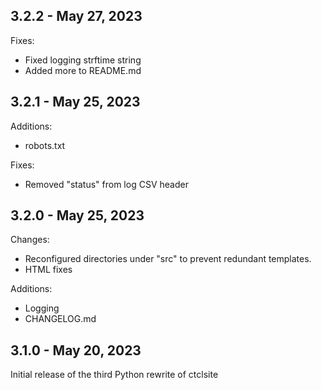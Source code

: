 ## 3.2.2 - May 27, 2023

Fixes:

- Fixed logging strftime string
- Added more to README.md

## 3.2.1 - May 25, 2023

Additions:

- robots.txt

Fixes:

- Removed "status" from log CSV header

## 3.2.0 - May 25, 2023

Changes:  

- Reconfigured directories under "src" to prevent redundant templates.
- HTML fixes

Additions:

- Logging
- CHANGELOG.md

## 3.1.0 - May 20, 2023

Initial release of the third Python rewrite of ctclsite

